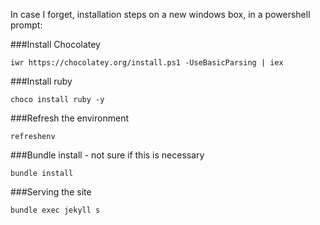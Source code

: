 In case I forget, installation steps on a new windows box, in a powershell prompt:

###Install Chocolatey
```
iwr https://chocolatey.org/install.ps1 -UseBasicParsing | iex
```

###Install ruby
```
choco install ruby -y
```

###Refresh the environment
```
refreshenv
```

###Bundle install - not sure if this is necessary
```
bundle install
```

###Serving the site
```
bundle exec jekyll s
```

